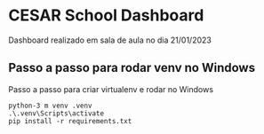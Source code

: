# CESAR School Dashboard

Dashboard realizado em sala de aula no dia 21/01/2023

## Passo a passo para rodar venv no Windows

Passo a passo para criar virtualenv e rodar no Windows
``` 
python-3 m venv .venv
.\.venv\Scripts\activate
pip install -r requirements.txt
```
